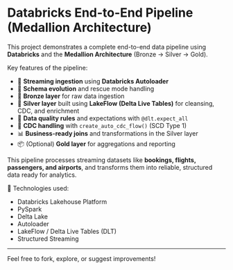 # Databricks End-to-End Pipeline (Medallion Architecture)

This project demonstrates a complete end-to-end data pipeline using **Databricks** and the **Medallion Architecture** (Bronze → Silver → Gold).

Key features of the pipeline:
- 🔁 **Streaming ingestion** using **Databricks Autoloader**
- 🧪 **Schema evolution** and rescue mode handling
- 🧱 **Bronze layer** for raw data ingestion
- 🧼 **Silver layer** built using **LakeFlow (Delta Live Tables)** for cleansing, CDC, and enrichment
- 🧠 **Data quality rules** and expectations with `@dlt.expect_all`
- 🔁 **CDC handling** with `create_auto_cdc_flow()` (SCD Type 1)
- 📊 **Business-ready joins** and transformations in the Silver layer
- 📦 (Optional) **Gold layer** for aggregations and reporting

This pipeline processes streaming datasets like **bookings, flights, passengers, and airports**, and transforms them into reliable, structured data ready for analytics.

📌 Technologies used:
- Databricks Lakehouse Platform
- PySpark
- Delta Lake
- Autoloader
- LakeFlow / Delta Live Tables (DLT)
- Structured Streaming

---

Feel free to fork, explore, or suggest improvements!
